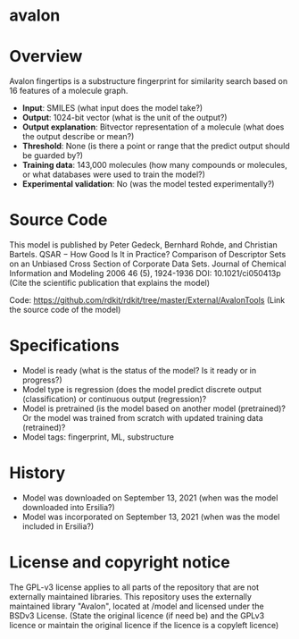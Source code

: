 # avalon

# Overview 
Avalon fingertips is a substructure fingerprint for similarity search based on 16 features of a molecule graph.
- **Input**: SMILES (what input does the model take?)
- **Output**: 1024-bit vector (what is the unit of the output?)
- **Output explanation**: Bitvector representation of a molecule (what does the output describe or mean?)
- **Threshold**: None (is there a point or range that the predict output should be guarded by?)
- **Training data**: 143,000 molecules (how many compounds or molecules, or what databases were used to train the model?)
- **Experimental validation**: No (was the model tested experimentally?)

# Source Code 
This model is published by Peter Gedeck, Bernhard Rohde, and Christian Bartels. QSAR − How Good Is It in Practice? Comparison of Descriptor Sets on an Unbiased Cross Section of Corporate Data Sets. Journal of Chemical Information and Modeling 2006 46 (5), 1924-1936 DOI: 10.1021/ci050413p
(Cite the scientific publication that explains the model)

Code: https://github.com/rdkit/rdkit/tree/master/External/AvalonTools
(Link the source code of the model)

# Specifications 
- Model is ready (what is the status of the model? Is it ready or in progress?)
- Model type is regression (does the model predict discrete output (classification) or continuous output (regression)?
- Model is pretrained (is the model based on another model (pretrained)? Or the model was trained from scratch with updated training data (retrained)?
- Model tags: fingerprint, ML, substructure

# History
- Model was downloaded on September 13, 2021 (when was the model downloaded into Ersilia?)
- Model was incorporated on September 13, 2021 (when was the model included in Ersilia?)

# License and copyright notice 
The GPL-v3 license applies to all parts of the repository that are not externally maintained libraries. This repository uses the externally maintained library "Avalon", located at /model and licensed under the BSDv3 License.
(State the original licence (if need be) and the GPLv3 licence or maintain the original licence if the licence is a copyleft licence)
